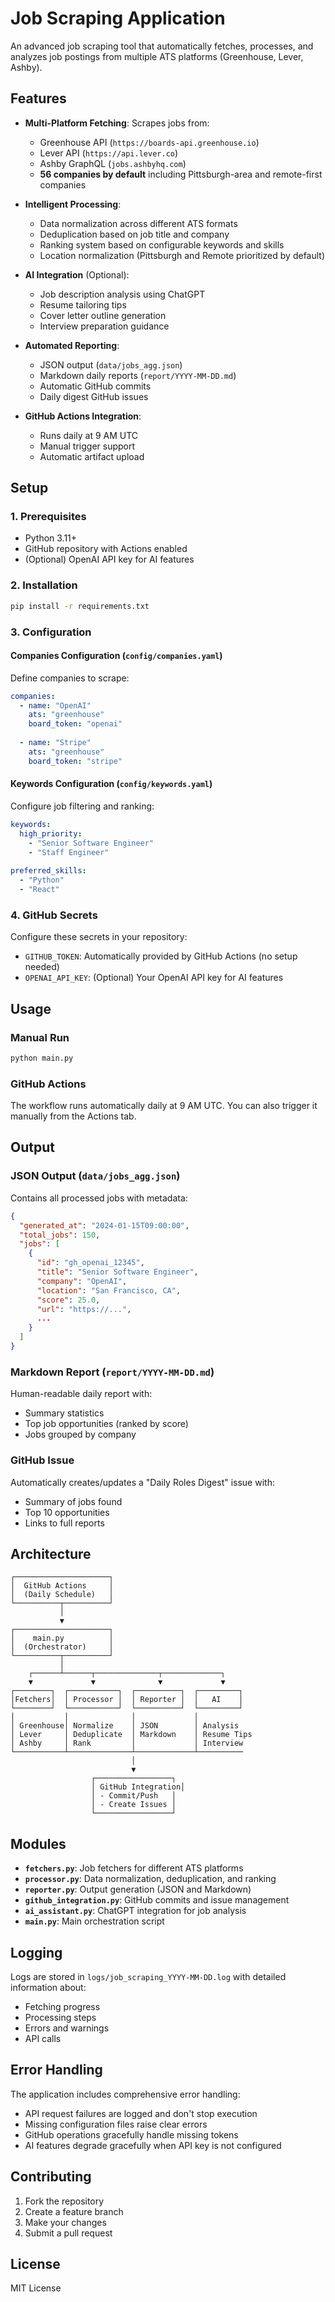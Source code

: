 # Job Scraping Application

An advanced job scraping tool that automatically fetches, processes, and analyzes job postings from multiple ATS platforms (Greenhouse, Lever, Ashby).

## Features

- **Multi-Platform Fetching**: Scrapes jobs from:
  - Greenhouse API (`https://boards-api.greenhouse.io`)
  - Lever API (`https://api.lever.co`)
  - Ashby GraphQL (`jobs.ashbyhq.com`)
  - **56 companies by default** including Pittsburgh-area and remote-first companies

- **Intelligent Processing**:
  - Data normalization across different ATS formats
  - Deduplication based on job title and company
  - Ranking system based on configurable keywords and skills
  - Location normalization (Pittsburgh and Remote prioritized by default)

- **AI Integration** (Optional):
  - Job description analysis using ChatGPT
  - Resume tailoring tips
  - Cover letter outline generation
  - Interview preparation guidance

- **Automated Reporting**:
  - JSON output (`data/jobs_agg.json`)
  - Markdown daily reports (`report/YYYY-MM-DD.md`)
  - Automatic GitHub commits
  - Daily digest GitHub issues

- **GitHub Actions Integration**:
  - Runs daily at 9 AM UTC
  - Manual trigger support
  - Automatic artifact upload

## Setup

### 1. Prerequisites

- Python 3.11+
- GitHub repository with Actions enabled
- (Optional) OpenAI API key for AI features

### 2. Installation

```bash
pip install -r requirements.txt
```

### 3. Configuration

#### Companies Configuration (`config/companies.yaml`)

Define companies to scrape:

```yaml
companies:
  - name: "OpenAI"
    ats: "greenhouse"
    board_token: "openai"
  
  - name: "Stripe"
    ats: "greenhouse"
    board_token: "stripe"
```

#### Keywords Configuration (`config/keywords.yaml`)

Configure job filtering and ranking:

```yaml
keywords:
  high_priority:
    - "Senior Software Engineer"
    - "Staff Engineer"
  
preferred_skills:
  - "Python"
  - "React"
```

### 4. GitHub Secrets

Configure these secrets in your repository:

- `GITHUB_TOKEN`: Automatically provided by GitHub Actions (no setup needed)
- `OPENAI_API_KEY`: (Optional) Your OpenAI API key for AI features

## Usage

### Manual Run

```bash
python main.py
```

### GitHub Actions

The workflow runs automatically daily at 9 AM UTC. You can also trigger it manually from the Actions tab.

## Output

### JSON Output (`data/jobs_agg.json`)

Contains all processed jobs with metadata:

```json
{
  "generated_at": "2024-01-15T09:00:00",
  "total_jobs": 150,
  "jobs": [
    {
      "id": "gh_openai_12345",
      "title": "Senior Software Engineer",
      "company": "OpenAI",
      "location": "San Francisco, CA",
      "score": 25.0,
      "url": "https://...",
      ...
    }
  ]
}
```

### Markdown Report (`report/YYYY-MM-DD.md`)

Human-readable daily report with:
- Summary statistics
- Top job opportunities (ranked by score)
- Jobs grouped by company

### GitHub Issue

Automatically creates/updates a "Daily Roles Digest" issue with:
- Summary of jobs found
- Top 10 opportunities
- Links to full reports

## Architecture

```
┌─────────────────────┐
│  GitHub Actions     │
│  (Daily Schedule)   │
└──────────┬──────────┘
           │
           ▼
┌─────────────────────┐
│    main.py          │
│  (Orchestrator)     │
└──────────┬──────────┘
           │
    ┌──────┴──────┬──────────────┬─────────────┐
    ▼             ▼              ▼             ▼
┌────────┐  ┌───────────┐  ┌──────────┐  ┌─────────┐
│Fetchers│  │ Processor │  │ Reporter │  │   AI    │
└────────┘  └───────────┘  └──────────┘  └─────────┘
│           │              │             │
│ Greenhouse│ Normalize    │ JSON        │ Analysis
│ Lever     │ Deduplicate  │ Markdown    │ Resume Tips
│ Ashby     │ Rank         │             │ Interview
└───────────┴──────────────┴─────────────┴──────────
                           │
                           ▼
                  ┌─────────────────┐
                  │ GitHub Integration│
                  │ - Commit/Push   │
                  │ - Create Issues │
                  └─────────────────┘
```

## Modules

- **`fetchers.py`**: Job fetchers for different ATS platforms
- **`processor.py`**: Data normalization, deduplication, and ranking
- **`reporter.py`**: Output generation (JSON and Markdown)
- **`github_integration.py`**: GitHub commits and issue management
- **`ai_assistant.py`**: ChatGPT integration for job analysis
- **`main.py`**: Main orchestration script

## Logging

Logs are stored in `logs/job_scraping_YYYY-MM-DD.log` with detailed information about:
- Fetching progress
- Processing steps
- Errors and warnings
- API calls

## Error Handling

The application includes comprehensive error handling:
- API request failures are logged and don't stop execution
- Missing configuration files raise clear errors
- GitHub operations gracefully handle missing tokens
- AI features degrade gracefully when API key is not configured

## Contributing

1. Fork the repository
2. Create a feature branch
3. Make your changes
4. Submit a pull request

## License

MIT License
